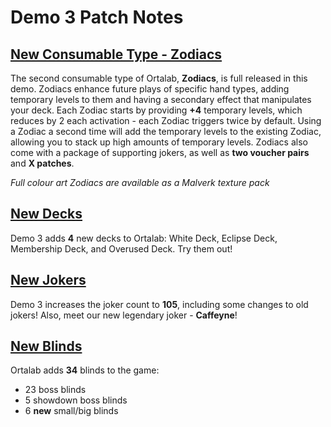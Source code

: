 # __**Demo 3 Patch Notes**__

## [New Consumable Type - Zodiacs](https://imgur.com/fn4c417)
The second consumable type of Ortalab, **Zodiacs**, is full released in this demo. Zodiacs enhance future plays of specific hand types, adding temporary levels to them and having a secondary effect that manipulates your deck. Each Zodiac starts by providing **+4** temporary levels, which reduces by 2 each activation - each Zodiac triggers twice by default. Using a Zodiac a second time will add the temporary levels to the existing Zodiac, allowing you to stack up high amounts of temporary levels.
Zodiacs also come with a package of supporting jokers, as well as **two voucher pairs** and **X patches**.

*Full colour art Zodiacs are available as a Malverk texture pack*

## [New Decks](https://imgur.com/pephXnO)
Demo 3 adds **4** new decks to Ortalab: White Deck, Eclipse Deck, Membership Deck, and Overused Deck. Try them out!

## [New Jokers](https://imgur.com/OKDQK6A)
Demo 3 increases the joker count to **105**, including some changes to old jokers! Also, meet our new legendary joker - **Caffeyne**!

## [New Blinds](https://imgur.com/R99NM41)
Ortalab adds **34** blinds to the game:
   - 23 boss blinds
   - 5 showdown boss blinds
   - 6 **new** small/big blinds
